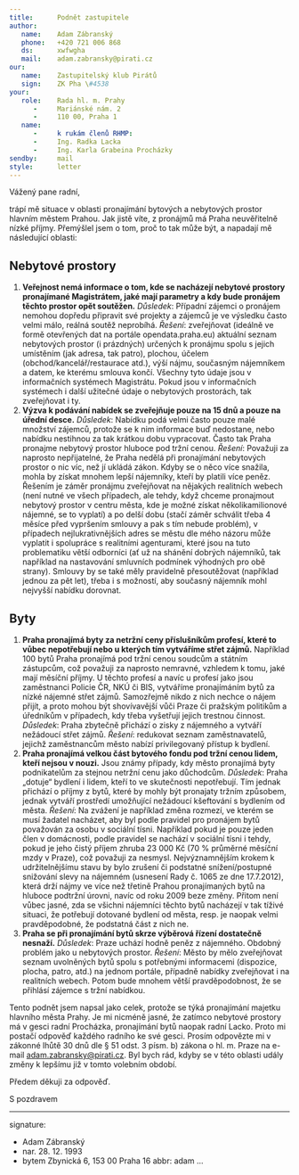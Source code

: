 ```yaml
---
title:      Podnět zastupitele
author:
   name:    Adam Zábranský
   phone:   +420 721 006 868
   ds:      xwfwgha
   mail:    adam.zabransky@pirati.cz
our:
   name:    Zastupitelský klub Pirátů
   sign:    ZK Pha \#4538
your:
   role:    Rada hl. m. Prahy
      -     Mariánské nám. 2
      -     110 00, Praha 1
   name:    
      -     k rukám členů RHMP: 
      -     Ing. Radka Lacka
      -     Ing. Karla Grabeina Procházky
sendby:     mail
style:      letter
---
```


Vážený pane radní,

trápí mě situace v oblasti pronajímání bytových a nebytových prostor hlavním městem Prahou. Jak jistě víte, z pronájmů má Praha neuvěřitelně nízké příjmy. Přemýšlel jsem o tom, proč to tak může být, a napadají mě následující oblasti:

## Nebytové prostory

1. **Veřejnost nemá informace o tom, kde se nacházejí nebytové prostory pronajímané Magistrátem, jaké mají parametry a kdy bude pronájem těchto prostor opět soutěžen.** *Důsledek*: Případní zájemci o pronájem nemohou dopředu připravit své projekty a zájemců je ve výsledku často velmi málo, reálná soutěž neprobíhá. *Řešení*: zveřejňovat (ideálně ve formě otevřených dat na portále opendata.praha.eu) aktuální seznam nebytových prostor (i prázdných) určených k pronájmu spolu s jejich umístěním (jak adresa, tak patro), plochou, účelem (obchod/kancelář/restaurace atd.), výší nájmu, současným nájemníkem a datem, ke kterému smlouva končí. Všechny tyto údaje jsou v informačních systémech Magistrátu. Pokud jsou v informačních systémech i další užitečné údaje o nebytových prostorách, tak zveřejňovat i ty.
2. **Výzva k podávání nabídek se zveřejňuje pouze na 15 dnů a pouze na úřední desce.** *Důsledek*: Nabídku podá velmi často pouze malé množství zájemců, protože se k nim informace buď nedostane, nebo nabídku nestihnou za tak krátkou dobu vypracovat. Často tak Praha pronajme nebytový prostor hluboce pod tržní cenou. *Řešení*: Považuji za naprosto nepřijatelné, že Praha nedělá při pronajímání nebytových prostor o nic víc, než jí ukládá zákon. Kdyby se o něco více snažila, mohla by získat mnohem lepší nájemníky, kteří by platili více peněz. Řešením je záměr pronájmu zveřejňovat na nějakých realitních webech (není nutné ve všech případech, ale tehdy, když chceme pronajmout nebytový prostor v centru města, kde je možné získat několikamilionové nájemné, se to vyplatí) a po delší dobu (stačí záměr schválit třeba 4 měsíce před vypršením smlouvy a pak s tím nebude problém), v případech nejlukrativnějších adres se městu dle mého názoru může vyplatit i spolupráce s realitními agenturami, které jsou na tuto problematiku větší odborníci (ať už na shánění dobrých nájemníků, tak například na nastavování smluvních podmínek výhodných pro obě strany). Smlouvy by se také měly pravidelně přesoutěžovat (například jednou za pět let), třeba i s možností, aby současný nájemník mohl nejvyšší nabídku dorovnat.

## Byty

1. **Praha pronajímá byty za netržní ceny příslušníkům profesí, které to vůbec nepotřebují nebo u kterých tím vytváříme střet zájmů.** Například 100 bytů Praha pronajímá pod tržní cenou soudcům a státním zástupcům, což považuji za naprosto nemravné, vzhledem k tomu, jaké mají měsíční příjmy. U těchto profesí a navíc u profesí jako jsou zaměstnanci Policie ČR, NKÚ či BIS, vytváříme pronajímáním bytů za nízké nájemné střet zájmů. Samozřejmě nikdo z nich nechce o nájem přijít, a proto mohou být shovívavější vůči Praze či pražským politikům a úředníkům v případech, kdy třeba vyšetřují jejich trestnou činnost. *Důsledek*: Praha zbytečně přichází o zisky z nájemného a vytváří nežádoucí střet zájmů. *Řešení*: redukovat seznam zaměstnavatelů, jejichž zaměstnancům město nabízí privilegovaný přístup k bydlení.
2. **Praha pronajímá velkou část bytového fondu pod tržní cenou lidem, kteří nejsou v nouzi.** Jsou známy případy, kdy město pronajímá byty podnikatelům za stejnou netržní cenu jako důchodcům. *Důsledek*: Praha „dotuje“ bydlení i lidem, kteří to ve skutečnosti nepotřebují. Tím jednak přichází o příjmy z bytů, které by mohly být pronajaty tržním způsobem, jednak vytváří prostředí umožňující nežádoucí kšeftování s bydlením od města. *Řešení*: Na zvážení je například změna rozmezí, ve kterém se musí žadatel nacházet, aby byl podle pravidel pro pronájem bytů považován za osobu v sociální tísni. Například pokud je pouze jeden člen v domácnosti, podle pravidel se nachází v sociální tísni i tehdy, pokud je jeho čistý příjem zhruba 23 000 Kč (70 % průměrné měsíční mzdy v Praze), což považuji za nesmysl. Nejvýznamnějším krokem k udržitelnějšímu stavu by bylo zrušení či podstatné snížení/postupné snižování slevy na nájemném (usnesení Rady č. 1065 ze dne 17.7.2012), která drží nájmy ve více než třetině Prahou pronajímaných bytů na hluboce podtržní úrovni, navíc od roku 2009 beze změny. Přitom není vůbec jasné, zda se všichni nájemníci těchto bytů nacházejí v tak tíživé situaci, že potřebují dotované bydlení od města, resp. je naopak velmi pravděpodobné, že podstatná část z nich ne.
3. **Praha se při pronajímání bytů skrze výběrová řízení dostatečně nesnaží.** *Důsledek*: Praze uchází hodně peněz z nájemného. Obdobný problém jako u nebytových prostor. *Řešení*: Město by mělo zveřejňovat seznam uvolněných bytů spolu s potřebnými informacemi (dispozice, plocha, patro, atd.) na jednom portále, případně nabídky zveřejňovat i na realitních webech. Potom bude mnohem větší pravděpodobnost, že se přihlásí zájemce s tržní nabídkou.

Tento podnět jsem napsal jako celek, protože se týká pronajímání majetku hlavního města Prahy. Je mi nicméně jasné, že zatímco nebytové prostory má v gesci radní Procházka, pronajímání bytů naopak radní Lacko. Proto mi postačí odpověď každého radního ke své gesci. Prosím odpovězte mi v zákonné lhůtě 30 dnů dle § 51 odst. 3 písm. b) zákona o hl. m. Praze na e-mail adam.zabransky@pirati.cz. Byl bych rád, kdyby se v této oblasti udály změny k lepšímu již v tomto volebním období.

Předem děkuji za odpověď.

S pozdravem

---
signature:
  - Adam Zábranský
  - nar. 28. 12. 1993
  - bytem Zbynická 6, 153 00 Praha 16
abbr:       adam
...
